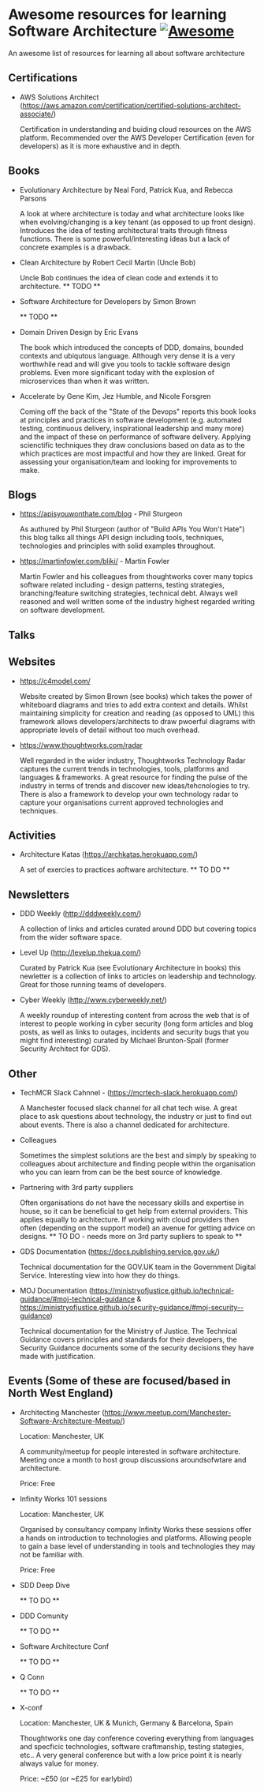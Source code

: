 # Awesome resources for learning Software Architecture [![Awesome](https://awesome.re/badge.svg)](https://awesome.re)
An awesome list of resources for learning all about software architecture

## Certifications

* AWS Solutions Architect (https://aws.amazon.com/certification/certified-solutions-architect-associate/)

  Certification in understanding and buiding cloud resources on the AWS platform. Recommended over the AWS Developer Certification (even for developers) as it is more exhaustive and in depth. 
  
## Books

* Evolutionary Architecture by Neal Ford, Patrick Kua, and Rebecca Parsons

  A look at where architecture is today and what architecture looks like when evolving/changing is a key tenant (as opposed to up front design). Introduces the idea of testing architectural traits through fitness functions. There is some powerful/interesting ideas but a lack of concrete examples is a drawback. 
 
* Clean Architecture by Robert Cecil Martin (Uncle Bob)

  Uncle Bob continues the idea of clean code and extends it to architecture. ** TODO ** 

* Software Architecture for Developers by Simon Brown

  ** TODO ** 
  
* Domain Driven Design by Eric Evans

  The book which introduced the concepts of DDD, domains, bounded contexts and ubiqutous language. Although very dense it is a very worthwhile read and will give you tools to tackle software design problems. Even more significant today with the explosion of microservices than when it was written. 
  
* Accelerate by Gene Kim, Jez Humble, and Nicole Forsgren

  Coming off the back of the "State of the Devops" reports this book looks at principles and practices in software development (e.g. automated testing, continuous delivery, inspirational leadership and many more) and the impact of these on performance of software delivery. Applying scienctific techniques they draw conclusions based on data as to the which practices are most impactful and how they are linked. Great for assessing your organisation/team and looking for improvements to make. 
  

## Blogs

* https://apisyouwonthate.com/blog - Phil Sturgeon 

  As authured by Phil Sturgeon (author of "Build APIs You Won't Hate") this blog talks all things API design including tools, techniques, technologies and principles with solid examples throughout.

* https://martinfowler.com/bliki/ - Martin Fowler 

  Martin Fowler and his colleagues from thoughtworks cover many topics software related including - design patterns, testing strategies, branching/feature switching strategies, technical debt. Always well reasoned and well written some of the industry highest regarded writing on software development. 

## Talks



## Websites

* https://c4model.com/

  Website created by Simon Brown (see books) which takes the power of whiteboard diagrams and tries to add extra context and details. Whilst maintaining simplicity for creation and reading (as opposed to UML) this framework allows developers/architects to draw pwoerful diagrams with appropriate levels of detail without too much overhead.

* https://www.thoughtworks.com/radar

  Well regarded in the wider industry, Thoughtworks Technology Radar captures the current trends in technologies, tools, platforms and languages & frameworks. A great resource for finding the pulse of the industry in terms of trends and discover new ideas/tehcnologies to try. There is also a framework to develop your own technology radar to capture your organisations current approved technologies and techniques. 

## Activities

* Architecture Katas (https://archkatas.herokuapp.com/)

  A set of exercies to practices aoftware architecture. ** TO DO ** 

## Newsletters

* DDD Weekly (http://dddweekly.com/)

  A collection of links and articles curated around DDD but covering topics from the wider software space.
  
* Level Up (http://levelup.thekua.com/)

  Curated by Patrick Kua (see Evolutionary Architecture in books) this newletter is a collection of links to articles on leadership and technology. Great for those running teams of developers. 
  
* Cyber Weekly (http://www.cyberweekly.net/)

  A weekly roundup of interesting content from across the web that is of interest to people working in cyber security (long form articles and blog posts, as well as links to outages, incidents and security bugs that you might find interesting) curated by Michael Brunton-Spall (former Security Architect for GDS).

## Other

* TechMCR Slack Cahnnel - (https://mcrtech-slack.herokuapp.com/)

  A Manchester focused slack channel for all chat tech wise. A great place to ask questions about technology, the industry or just to find out about events. There is also a channel dedicated for architecture. 


* Colleagues

  Sometimes the simplest solutions are the best and simply by speaking to colleagues about architecture and finding people within the organisation who you can learn from can be the best source of knowledge. 

* Partnering with 3rd party suppliers

  Often organisations do not have the necessary skills and expertise in house, so it can be beneficial to get help from external providers. This applies equally to architecture. If working with cloud providers then often (depending on the support model) an avenue for getting advice on designs. ** TO DO - needs more on 3rd party supliers to speak to **

* GDS Documentation (https://docs.publishing.service.gov.uk/)

  Technical documentation for the GOV.UK team in the Government Digital Service. Interesting view into how they do things.

* MOJ Documentation (https://ministryofjustice.github.io/technical-guidance/#moj-technical-guidance & https://ministryofjustice.github.io/security-guidance/#moj-security--guidance)

  Technical documentation for the Ministry of Justice. The Technical Guidance covers principles and standards for their developers, the Security Guidance documents some of the security decisions they have made with justification. 
  
## Events (Some of these are focused/based in North West England)

* Architecting Manchester (https://www.meetup.com/Manchester-Software-Architecture-Meetup/) 

  Location: Manchester, UK
  
  A community/meetup for people interested in software architecture. Meeting once a month to host group discussions aroundsofwtare and architecture. 

  Price: Free

* Infinity Works 101 sessions

  Location: Manchester, UK 
  
  Organised by consultancy company Infinity Works these sessions offer a hands on introduction to technologies and platforms. Allowing people to gain a base level of understanding in tools and technologies they may not be familiar with. 

  Price: Free
  
* SDD Deep Dive 

  ** TO DO **
  
* DDD Comunity

  ** TO DO **
  
* Software Architecture Conf

  ** TO DO **
  
* Q Conn

  ** TO DO **
  
* X-conf

  Location: Manchester, UK & Munich, Germany &  Barcelona, Spain
  
  Thoughtworks one day conference covering everything from languages and specficic technologies, software craftmanship, testing stategies, etc.. A very general conference but with a low price point it is nearly always value for money. 
  
  Price: ~£50 (or ~£25 for earlybird)
